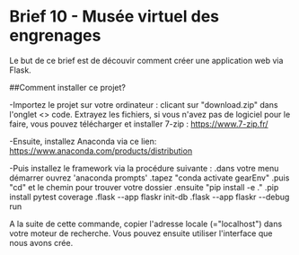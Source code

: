 # Brief 10 - Musée virtuel des engrenages

Le but de ce brief est de découvir comment créer une application web via Flask.

##Comment installer ce projet?

-Importez le projet sur votre ordinateur : clicant sur "download.zip" dans l'onglet <> code. Extrayez les fichiers, si vous n'avez pas de logiciel pour le faire, vous pouvez télécharger et installer 7-zip : https://www.7-zip.fr/

-Ensuite, installez Anaconda via ce lien: https://www.anaconda.com/products/distribution

-Puis installez le framework via la procédure suivante : 
    .dans votre menu démarrer ouvrez 'anaconda prompts'
    .tapez "conda activate gearEnv"
    .puis "cd" et le chemin pour trouver votre dossier
    .ensuite "pip install -e ."
    .pip install pytest coverage
    .flask --app flaskr init-db
    .flask --app flaskr --debug run

A la suite de cette commande, copier l'adresse locale (="localhost") dans votre moteur de recherche. Vous pouvez ensuite utiliser l'interface que nous avons crée. 

